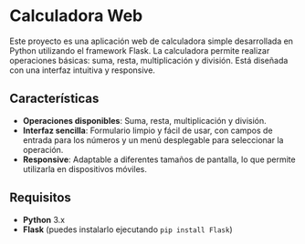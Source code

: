 # Calculadora Web

Este proyecto es una aplicación web de calculadora simple desarrollada en Python utilizando el framework Flask. La calculadora permite realizar operaciones básicas: suma, resta, multiplicación y división. Está diseñada con una interfaz intuitiva y responsive.

## Características

- **Operaciones disponibles**: Suma, resta, multiplicación y división.
- **Interfaz sencilla**: Formulario limpio y fácil de usar, con campos de entrada para los números y un menú desplegable para seleccionar la operación.
- **Responsive**: Adaptable a diferentes tamaños de pantalla, lo que permite utilizarla en dispositivos móviles.


## Requisitos

- **Python** 3.x
- **Flask** (puedes instalarlo ejecutando `pip install Flask`)

   
